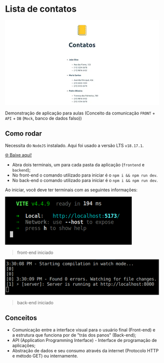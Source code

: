 # Lista de contatos

![thumbnail](./thumbnail.webp)

Demonstração de aplicação para aulas (Conceito da comunicação `FRONT` + `API` + `DB` (`Mock`, banco de dados falso))

## Como rodar

Necessita do `NodeJS` instalado. Aqui foi usado a versão LTS `v18.17.1`. 

[🌐 Baixe aqui!](https://nodejs.org/pt-br/download)

- Abra dois terminais, um para cada pasta da aplicação (`frontend` e `backend`);
- No front-end o comando utilizado para iniciar é o `npm i && npm run dev`.
- No back-end o comando utilizado para iniciar é o `npm i && npm run dev`.

Ao iniciar, você deve ter terminais com as seguintes informações:

![front-end](frontend.png)
> front-end iniciado

![back-end](backend.png)
> back-end iniciado

## Conceitos

- Comunicação entre a interface visual para o usuário final (Front-end) e a estrutura que funciona por de "trás dos panos" (Back-end);
- API (Application Programming Interface) - Interface de programação de aplicações;
- Abstração de dados e seu consumo através da internet (Protocolo HTTP e método GET) ou internamente.